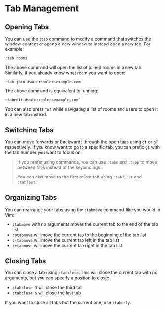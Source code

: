 # Tab Management

## Opening Tabs

You can use the `:tab` command to modify a command that switches the window
content or opens a new window to instead open a new tab. For example:

```
:tab rooms
```

The above command will open the list of joined rooms in a new tab. Similarly,
if you already know what room you want to open:

```
:tab join #watercooler:example.com
```

The above command is equivalent to running:

```
:tabedit #watercooler:example.com`
```

You can also press `^Wf` while navigating a list of rooms and users to open it
in a new tab instead.

## Switching Tabs

You can move forwards or backwards through the open tabs using `gt` or `gT`
respectively. If you know want to go to a specific tab, you can prefix `gt`
with the tab number you want to focus on. 

> If you prefer using commands, you can use `:tabn` and `:tabp` to move between
> tabs instead of the keybindings.
>
> You can also move to the first or last tab using `:tabfirst` and `:tablast`.

## Organizing Tabs

You can rearrange your tabs using the `:tabmove` command, like you would in Vim:

- `:tabmove` with no arguments moves the current tab to the end of the tab list
- `:0tabmove` will move the current tab to the beginning of the tab list
- `:-tabmove` will move the current tab left in the tab list
- `:+tabmove` will move the current tab right in the tab list

## Closing Tabs

You can close a tab using `:tabclose`. This will close the current tab with no
arguments, but you can specify a position to close:

- `:tabclose 3` will close the third tab
- `:tabclose $` will close the last tab

If you want to close all tabs but the current one, use `:tabonly`.

